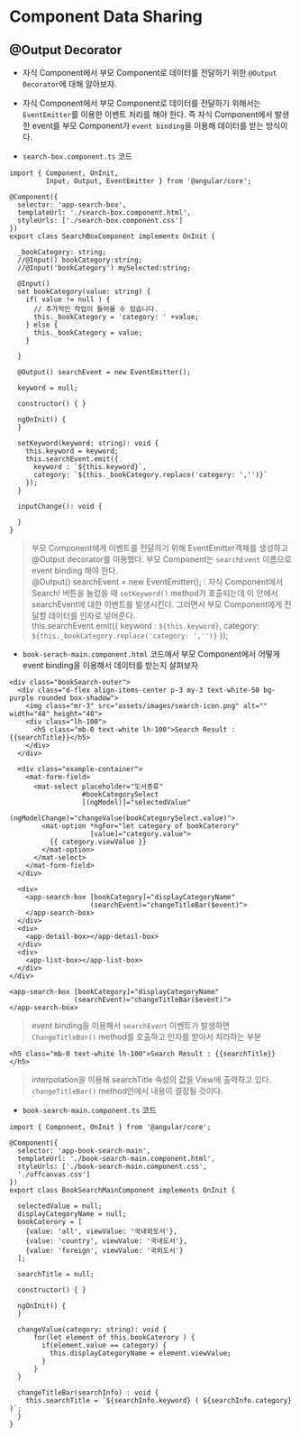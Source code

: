# Component Data Sharing

## @Output Decorator
- 자식 Component에서 부모 Component로 데이터를 전달하기 위한 `@Output Decorator`에 대해 알아보자.
- 자식 Component에서 부모 Component로 데이터를 전달하기 위해서는 `EventEmitter`를 이용한 이벤트 처리를 해야 한다. 즉 자식 Component에서 발생한 event를 부모 Component가 `event binding`을 이용해 데이터를 받는 방식이다.

- `search-box.component.ts` 코드
```
import { Component, OnInit,
         Input, Output, EventEmitter } from '@angular/core';

@Component({
  selector: 'app-search-box',
  templateUrl: './search-box.component.html',
  styleUrls: ['./search-box.component.css']
})
export class SearchBoxComponent implements OnInit {

  _bookCategory: string;
  //@Input() bookCategory:string;
  //@Input('bookCategory') mySelected:string;

  @Input()
  set bookCategory(value: string) {
    if( value != null ) {
      // 추가적인 작업이 들어올 수 있습니다.
      this._bookCategory = 'category: ' +value;
    } else {
      this._bookCategory = value;
    }

  }

  @Output() searchEvent = new EventEmitter();

  keyword = null;

  constructor() { }

  ngOnInit() {
  }

  setKeyword(keyword: string): void {
    this.keyword = keyword;
    this.searchEvent.emit({
      keyword : `${this.keyword}`,
      category: `${this._bookCategory.replace('category: ','')}`
    });
  }

  inputChange(): void {

  }
}
```
> 부모 Component에게 이벤트를 전달하기 위해 EventEmitter객체를 생성하고 @Output decorator를 이용했다. 부모 Component는 `searchEvent` 이름으로 event binding 해야 한다.<br>
> @Output() searchEvent = new EventEmitter(); : 자식 Component에서 Search! 버튼을 눌렀을 때 `setKeyword()` method가 호출되는데 이 안에서 searchEvent에 대한 이벤트를 발생시킨다. 그러면서 부모 Component에게 전달할 데이터를 인자로 넣어준다.<br>
> this.searchEvent.emit({
    keyword : `${this.keyword}`,
    category: `${this._bookCategory.replace('category: ','')}`
});<br>

- `book-serach-main.component.html` 코드에서 부모 Component에서 어떻게 event binding을 이용해서 데이터를 받는지 살펴보자
```
<div class="bookSearch-outer">
  <div class="d-flex align-items-center p-3 my-3 text-white-50 bg-purple rounded box-shadow">
    <img class="mr-3" src="assets/images/search-icon.png" alt="" width="48" height="48">
    <div class="lh-100">
      <h5 class="mb-0 text-white lh-100">Search Result : {{searchTitle}}</h5>
    </div>
  </div>

  <div class="example-container">
    <mat-form-field>
      <mat-select placeholder="도서종류"
                  #bookCategorySelect
                  [(ngModel)]="selectedValue"
                  (ngModelChange)="changeValue(bookCategorySelect.value)">
        <mat-option *ngFor="let category of bookCaterory"
                    [value]="category.value">
          {{ category.viewValue }}
        </mat-option>
      </mat-select>
    </mat-form-field>
  </div>

  <div>
    <app-search-box [bookCategory]="displayCategoryName"
                    (searchEvent)="changeTitleBar($event)">
    </app-search-box>
  </div>
  <div>
    <app-detail-box></app-detail-box>
  </div>
  <div>
    <app-list-box></app-list-box>
  </div>
</div>
```
```
<app-search-box [bookCategory]="displayCategoryName"
                (searchEvent)="changeTitleBar($event)">
</app-search-box>
```
> event binding을 이용해서 `searchEvent` 이벤트가 발생하면 `ChangeTitleBar()` method를 호출하고 인자를 받아서 처리하는 부분
```
<h5 class="mb-0 text-white lh-100">Search Result : {{searchTitle}}</h5>
```
> interpolation을 이용해 searchTitle 속성의 값을 View에 출력하고 있다. `changeTitleBar()` method안에서 내용이 결정될 것이다.

- `book-search-main.component.ts` 코드
```
import { Component, OnInit } from '@angular/core';

@Component({
  selector: 'app-book-search-main',
  templateUrl: './book-search-main.component.html',
  styleUrls: ['./book-search-main.component.css',
  './offcanvas.css']
})
export class BookSearchMainComponent implements OnInit {

  selectedValue = null;
  displayCategoryName = null;
  bookCaterory = [
    {value: 'all', viewValue: '국내외도서'},
    {value: 'country', viewValue: '국내도서'},
    {value: 'foreign', viewValue: '국외도서'}
  ];

  searchTitle = null;

  constructor() { }

  ngOnInit() {
  }

  changeValue(category: string): void {
      for(let element of this.bookCaterory ) {
        if(element.value == category) {
          this.displayCategoryName = element.viewValue;
        }
      }
  }

  changeTitleBar(searchInfo) : void {
    this.searchTitle = `${searchInfo.keyword} ( ${searchInfo.category} )`;
  }
}
```